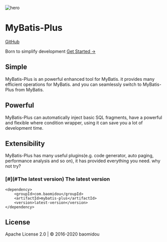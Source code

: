 
![hero](mybatis-plus-doc/img/logo.png)

MyBatis-Plus
============

[GitHub](https://github.com/baomidou/mybatis-plus)

Born to simplify development
[Get Started →](/guide/)

Simple
----

MyBatis-Plus is an powerful enhanced tool for MyBatis. it provides many efficient operations for MyBatis. and you can seamlessly switch to MyBatis-Plus from MyBatis.

Powerful
----

MyBatis-Plus can automatically inject basic SQL fragments, have a powerful and flexible where condition wrapper, using it can save you a lot of development time.

Extensibility
----

MyBatis-Plus has many useful plugins(e.g. code generator, auto paging, performance analysis and so on), it has provided everything you need. why not try?

### [#](#The latest version) The latest version

    <dependency>
        <groupId>com.baomidou</groupId>
        <artifactId>mybatis-plus</artifactId>
        <version>latest-version</version>
    </dependency>
    

## License

Apache License 2.0 | © 2016-2020 baomidou
